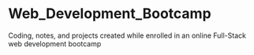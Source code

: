 # Web_Development_Bootcamp
Coding, notes, and projects created while enrolled in an online Full-Stack web development bootcamp

